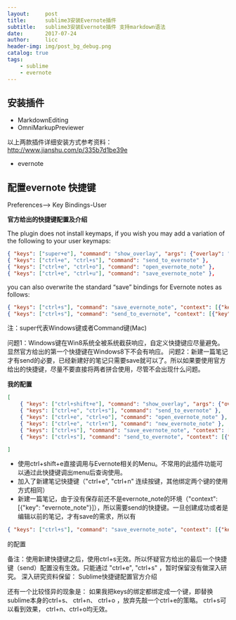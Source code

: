 ```yaml
---
layout:     post
title:      sublime3安装Evernote插件
subtitle:   sublime3安装Evernote插件 支持markdown语法
date:       2017-07-24
author:     licc
header-img: img/post_bg_debug.png
catalog: true
tags:
    - sublime
    - evernote
---
```


## 安装插件
  - MarkdownEditing 
  - OmniMarkupPreviewer

以上两款插件详细安装方式参考资料：http://www.jianshu.com/p/335b7d1be39e
  - evernote
## 配置evernote 快捷键

Preferences--> Key Bindings-User

**官方给出的快捷键配置及介绍**

The plugin does not install keymaps, if you wish you may add a variation of the following to your user keymaps:
```json
{ "keys": ["super+e"], "command": "show_overlay", "args": {"overlay": "command_palette", "text": "Evernote: "} },
{ "keys": ["ctrl+e", "ctrl+s"], "command": "send_to_evernote" },
{ "keys": ["ctrl+e", "ctrl+o"], "command": "open_evernote_note" },
{ "keys": ["ctrl+e", "ctrl+u"], "command": "save_evernote_note" },
```

you can also overwrite the standard “save” bindings for Evernote notes as follows:
```json
{ "keys": ["ctrl+s"], "command": "save_evernote_note", "context": [{"key": "evernote_note"}] },
{ "keys": ["ctrl+s"], "command": "send_to_evernote", "context": [{"key": "evernote_note", "operator": "equal", "operand": false}, {"key": "selector", "operator": "equal", "operand": "text.html.markdown.evernote"}] },
```

注：super代表Windows键或者Command键(Mac)

问题1：Windows键在Win8系统全被系统截获响应，自定义快捷键应尽量避免。显然官方给出的第一个快捷键在Windows8下不会有响应。
问题2：新建一篇笔记才有send的必要，已经新建好的笔记只需要save就可以了。所以如果要使用官方给出的快捷键，尽量不要直接将两者拼合使用，尽管不会出现什么问题。

**我的配置**
```json
[
    { "keys": ["ctrl+shift+e"], "command": "show_overlay", "args": {"overlay": "command_palette", "text": "Evernote: "} },
    { "keys": ["ctrl+e", "ctrl+s"], "command": "send_to_evernote" },
    { "keys": ["ctrl+e", "ctrl+o"], "command": "open_evernote_note" },
    { "keys": ["ctrl+e", "ctrl+n"], "command": "new_evernote_note" },
    { "keys": ["ctrl+s"], "command": "save_evernote_note", "context": [{"key": "evernote_note"}] },
    { "keys": ["ctrl+s"], "command": "send_to_evernote", "context": [{"key": "evernote_note", "operator": "equal", "operand": false}, {"key": "selector", "operator": "equal", "operand": "text.html.markdown.evernote"}] }

]
```
- 使用ctrl+shift+e直接调用与Evernote相关的Menu。不常用的此插件功能可以通过此快捷键调出menu后查询使用。
- 加入了新建笔记快捷键（"ctrl+e", "ctrl+n" 连续按键，其他绑定两个键的使用方式相同）
- 新建一篇笔记，由于没有保存前还不是evernote_note的环境（"context": [{"key": "evernote_note"}]），所以需要send的快捷键。一旦创建成功或者是编辑以前的笔记，才有save的需求，所以有
```json
{ "keys": ["ctrl+s"], "command": "save_evernote_note", "context": [{"key": "evernote_note"}] }
```
的配置

备注：使用新建快捷键之后，使用ctrl+s无效。所以怀疑官方给出的最后一个快捷键（send）配置没有生效。只能通过 "ctrl+e", "ctrl+s" ，暂时保留没有做深入研究。
深入研究资料保留： Sublime快捷键配置官方介绍

还有一个比较怪异的现象是：
如果我把keys的绑定都绑定成一个键，即替换sublime本身的ctrl+s、 ctrl+n、 ctrl+o ，放弃先敲一个ctrl+e的策略。
ctrl+s可以看到效果， ctrl+n、ctrl+o均无效。
